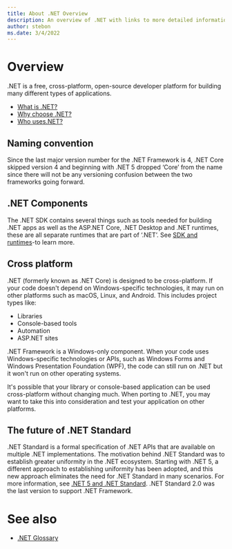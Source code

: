 ```yaml
---
title: About .NET Overview
description: An overview of .NET with links to more detailed information.
author: stebon
ms.date: 3/4/2022
---
```

# Overview

.NET is a free, cross-platform, open-source developer platform for building many different types of applications.

- [What is .NET?](https://dotnet.microsoft.com/en-us/learn/dotnet/what-is-dotnet)
- [Why choose .NET?](https://dotnet.microsoft.com/en-us/platform/why-choose-dotnet)
- [Who uses.NET?](https://dotnet.microsoft.com/en-us/platform/customers)

## Naming convention

Since the last major version number for the .NET Framework is 4, .NET Core skipped version 4 and beginning with .NET 5 dropped ‘Core’ from the name since there will not be any versioning confusion between the two frameworks going forward.

## .NET Components

The .NET SDK contains several things such as tools needed for building .NET apps as well as the ASP.NET Core, .NET Desktop and .NET runtimes, these are all separate runtimes that are part of ‘.NET’.
See [SDK and runtimes](https://docs.microsoft.com/en-us/dotnet/core/introduction#sdk-and-runtimes)-to learn more.

## Cross platform

.NET (formerly known as .NET Core) is designed to be cross-platform. If your code doesn't depend on Windows-specific technologies, it may run on other platforms such as macOS, Linux, and Android. This includes project types like:

- Libraries
- Console-based tools
- Automation
- ASP.NET sites

.NET Framework is a Windows-only component. When your code uses Windows-specific technologies or APIs, such as Windows Forms and Windows Presentation Foundation (WPF), the code can still run on .NET but it won't run on other operating systems.

It's possible that your library or console-based application can be used cross-platform without changing much. When porting to .NET, you may want to take this into consideration and test your application on other platforms.

## The future of .NET Standard
.NET Standard is a formal specification of .NET APIs that are available on multiple .NET implementations. The motivation behind .NET Standard was to establish greater uniformity in the .NET ecosystem. Starting with .NET 5, a different approach to establishing uniformity has been adopted, and this new approach eliminates the need for .NET Standard in many scenarios. For more information, see [.NET 5 and .NET Standard](https://docs.microsoft.com/en-us/dotnet/standard/net-standard#net-5-and-net-standard).
.NET Standard 2.0 was the last version to support .NET Framework.

# See also
-	[.NET Glossary](https://docs.microsoft.com/en-us/dotnet/standard/glossary)
